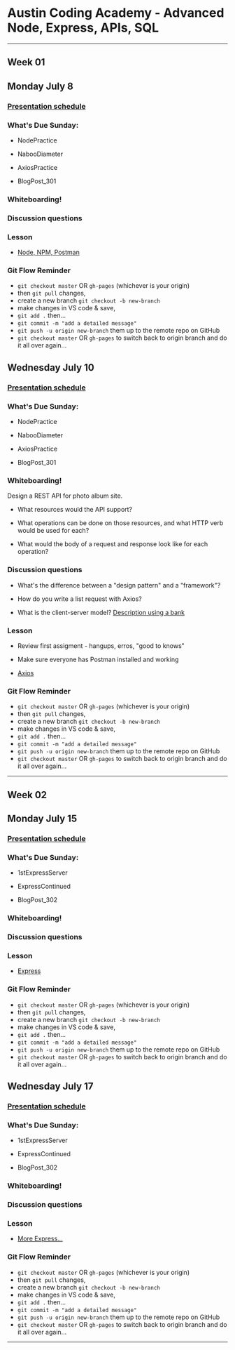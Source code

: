 # Austin Coding Academy - Advanced Node, Express, APIs, SQL 

***

## Week 01
## Monday July 8

### [Presentation schedule](./presentations.md)

### What's Due Sunday:

* NodePractice

* NabooDiameter

* AxiosPractice

* BlogPost_301

### Whiteboarding!

### Discussion questions

### Lesson

* [Node, NPM, Postman](https://aca-js311.herokuapp.com/_book/01Week/01DayClass.html)

### Git Flow Reminder
* `git checkout master` OR `gh-pages` (whichever is your origin)
* then `git pull` changes,
* create a new branch `git checkout -b new-branch`
* make changes in VS code & save,
* `git add .` then...
* `git commit -m "add a detailed message"`
* `git push -u origin new-branch` them up to the remote repo on GitHub
* `git checkout master` OR `gh-pages` to switch back to origin branch
and do it all over again...

## Wednesday July 10

### [Presentation schedule](./presentations.md)

### What's Due Sunday:

* NodePractice

* NabooDiameter

* AxiosPractice

* BlogPost_301

### Whiteboarding!

Design a REST API for photo album site.

* What resources would the API support?

* What operations can be done on those resources, and what HTTP verb would be used for each?

* What would the body of a request and response look like for each operation?

### Discussion questions

* What's the difference between a "design pattern" and a "framework"?

* How do you write a list request with Axios?

* What is the client-server model? [Description using a bank](https://en.wikipedia.org/wiki/Client%E2%80%93server_model)

### Lesson

* Review first assigment - hangups, erros, "good to knows"

* Make sure everyone has Postman installed and working

* [Axios](https://aca-js311.herokuapp.com/_book/01Week/02DayClass.html)

### Git Flow Reminder
* `git checkout master` OR `gh-pages` (whichever is your origin)
* then `git pull` changes,
* create a new branch `git checkout -b new-branch`
* make changes in VS code & save,
* `git add .` then...
* `git commit -m "add a detailed message"`
* `git push -u origin new-branch` them up to the remote repo on GitHub
* `git checkout master` OR `gh-pages` to switch back to origin branch
and do it all over again...

***

## Week 02
## Monday July 15

### [Presentation schedule](./presentations.md)

### What's Due Sunday:

* 1stExpressServer

* ExpressContinued

* BlogPost_302

### Whiteboarding!

### Discussion questions

### Lesson

* [Express](https://aca-js311.herokuapp.com/_book/02Week/01DayClass.html)

### Git Flow Reminder
* `git checkout master` OR `gh-pages` (whichever is your origin)
* then `git pull` changes,
* create a new branch `git checkout -b new-branch`
* make changes in VS code & save,
* `git add .` then...
* `git commit -m "add a detailed message"`
* `git push -u origin new-branch` them up to the remote repo on GitHub
* `git checkout master` OR `gh-pages` to switch back to origin branch
and do it all over again...

## Wednesday July 17

### [Presentation schedule](./presentations.md)

### What's Due Sunday:

* 1stExpressServer

* ExpressContinued

* BlogPost_302

### Whiteboarding!

### Discussion questions

### Lesson

* [More Express...](https://aca-js311.herokuapp.com/_book/02Week/02DayClass.html)

### Git Flow Reminder
* `git checkout master` OR `gh-pages` (whichever is your origin)
* then `git pull` changes,
* create a new branch `git checkout -b new-branch`
* make changes in VS code & save,
* `git add .` then...
* `git commit -m "add a detailed message"`
* `git push -u origin new-branch` them up to the remote repo on GitHub
* `git checkout master` OR `gh-pages` to switch back to origin branch
and do it all over again...

***
